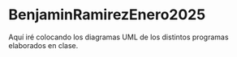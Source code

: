# BenjaminRamirezEnero2025

Aquí iré colocando los diagramas UML de los distintos programas elaborados en clase.